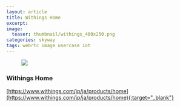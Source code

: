 ```yaml
---
layout: article
title: Withings Home
excerpt: 
image:
  teaser: thumbnail/withings_400x250.png
categories: skyway
tags: webrtc image usercase iot
---
```





<figure>
	<a href="https://www.withings.com/jp/ja/products/home" target="_blank"><img src="{{ site.url }}/images/pages/withings_home.png"></a>
</figure>

### Withings Home

[https://www.withings.com/jp/ja/products/home](https://www.withings.com/jp/ja/products/home){:target="_blank"}
